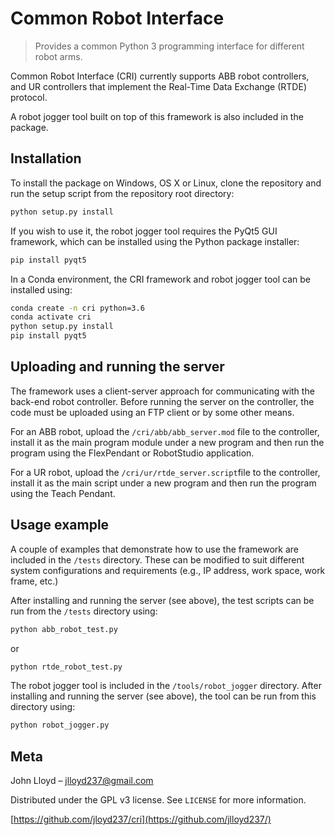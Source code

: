 # Common Robot Interface
>Provides a common Python 3 programming interface for different robot arms.

Common Robot Interface (CRI) currently supports ABB robot controllers, and UR controllers that implement the Real-Time Data Exchange (RTDE) protocol.

A robot jogger tool built on top of this framework is also included in the package.

## Installation

To install the package on Windows, OS X or Linux, clone the repository and run the setup script from the repository root directory:

```sh
python setup.py install
```
If you wish to use it, the robot jogger tool requires the PyQt5 GUI framework, which can be installed using the Python package installer:
```sh
pip install pyqt5
```
In a Conda environment, the CRI framework and robot jogger tool can be installed using:
```sh
conda create -n cri python=3.6
conda activate cri
python setup.py install
pip install pyqt5
```

## Uploading and running the server

The framework uses a client-server approach for communicating with the back-end robot controller.  Before running the server on the controller, the code must be uploaded using an FTP client or by some other means.

For an ABB robot, upload the `/cri/abb/abb_server.mod` file to the controller, install it as the main program module under a new program and then run the program using the FlexPendant or RobotStudio application.

For a UR robot, upload the `/cri/ur/rtde_server.script`file to the controller, install it as the main script under a new program and then run the program using the Teach Pendant.

## Usage example

A couple of examples that demonstrate how to use the framework are included in the `/tests` directory.  These can be modified to suit different system configurations and requirements (e.g., IP address, work space, work frame, etc.)

After installing and running the server (see above), the test scripts can be run from the `/tests` directory using:

```sh
python abb_robot_test.py
```
or
```sh
python rtde_robot_test.py
```
The robot jogger tool is included in the `/tools/robot_jogger` directory.  After installing and running the server (see above), the tool can be run from this directory using:
```sh
python robot_jogger.py
```

## Meta

John Lloyd – jlloyd237@gmail.com

Distributed under the GPL v3 license. See ``LICENSE`` for more information.

[https://github.com/jloyd237/cri](https://github.com/jlloyd237/)
